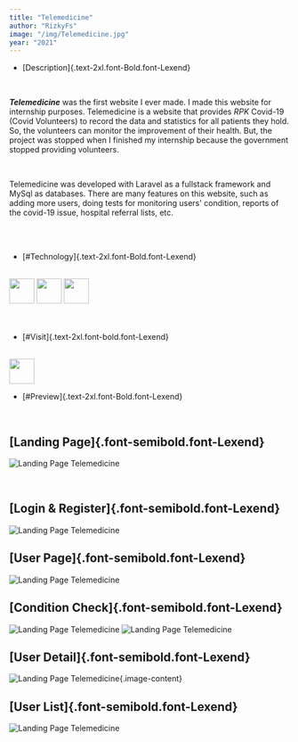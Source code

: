 ```yaml
---
title: "Telemedicine"
author: "RizkyFs"
image: "/img/Telemedicine.jpg"
year: "2021"
---
```


- [Description]{.text-2xl.font-Bold.font-Lexend}

<br>

**_Telemedicine_** was the first website I ever made. I made this website for internship purposes. Telemedicine is a website that provides _RPK_ Covid-19 (Covid Volunteers) to record the data and statistics for all patients they hold. So, the volunteers can monitor the improvement of their health. But, the project was stopped when I finished my internship because the government stopped providing volunteers.

<br>

Telemedicine was developed with Laravel as a fullstack framework and MySql as databases. There are many features on this website, such as adding more users, doing tests for monitoring users' condition, reports of the covid-19 issue, hospital referral lists, etc.

<br>
<br>

- [#Technology]{.text-2xl.font-Bold.font-Lexend}

<br>
<div class="flex gap-4">
<img src="/svg/laravel.svg" width="45">
<img src="/svg/mysql.svg" width="45">
<img src="/svg/bootstrap.svg" width="45">
</div>
<br>
<br>

- [#Visit]{.text-2xl.font-bold.font-Lexend}

<br>
<a href="https://github.com/iiTzKyy/Telemedicine" target="_blank">
<img src="/svg/github.svg" width="45">
</a>
<br>

- [#Preview]{.text-2xl.font-Bold.font-Lexend}

<br>

## [Landing Page]{.font-semibold.font-Lexend}

![Landing Page Telemedicine](/img/Telemedicine/LandingPage.png)

<br>

## [Login & Register]{.font-semibold.font-Lexend}

![Landing Page Telemedicine](/img/Telemedicine/Login.png)
<br>

## [User Page]{.font-semibold.font-Lexend}

![Landing Page Telemedicine](/img/Telemedicine/UserPage.png)
<br>

## [Condition Check]{.font-semibold.font-Lexend}

![Landing Page Telemedicine](/img/Telemedicine/Cek1.png)
![Landing Page Telemedicine](/img/Telemedicine/Cek3.png)
<br>

## [User Detail]{.font-semibold.font-Lexend}

![Landing Page Telemedicine](/img/Telemedicine/DetailUser.png){.image-content}
<br>

## [User List]{.font-semibold.font-Lexend}

![Landing Page Telemedicine](/img/Telemedicine/ListUser.png)
<br>
